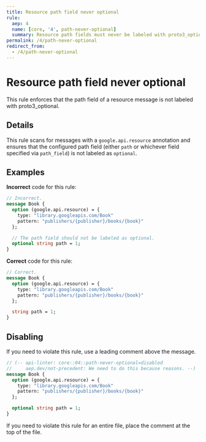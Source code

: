 ```yaml
---
title: Resource path field never optional
rule:
  aep: 4
  name: [core, '4', path-never-optional]
  summary: Resource path fields must never be labeled with proto3_optional.
permalink: /4/path-never-optional
redirect_from:
  - /4/path-never-optional
---
```


# Resource path field never optional

This rule enforces that the path field of a resource message is not labeled with
proto3_optional.

## Details

This rule scans for messages with a `google.api.resource` annotation and ensures
that the configured path field (either `path` or whichever field specified via
`path_field`) is not labeled as `optional`.

## Examples

**Incorrect** code for this rule:

```proto
// Incorrect.
message Book {
  option (google.api.resource) = {
    type: "library.googleapis.com/Book"
    pattern: "publishers/{publisher}/books/{book}"
  };

  // The path field should not be labeled as optional.
  optional string path = 1;
}
```

**Correct** code for this rule:

```proto
// Correct.
message Book {
  option (google.api.resource) = {
    type: "library.googleapis.com/Book"
    pattern: "publishers/{publisher}/books/{book}"
  };

  string path = 1;
}
```

## Disabling

If you need to violate this rule, use a leading comment above the message.

```proto
// (-- api-linter: core::04::path-never-optional=disabled
//     aep.dev/not-precedent: We need to do this because reasons. --)
message Book {
  option (google.api.resource) = {
    type: "library.googleapis.com/Book"
    pattern: "publishers/{publisher}/books/{book}"
  };

  optional string path = 1;
}
```

If you need to violate this rule for an entire file, place the comment at the
top of the file.

[aep.dev/not-precedent]: https://aep.dev/not-precedent
